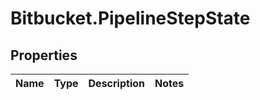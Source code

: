# Bitbucket.PipelineStepState

## Properties

Name | Type | Description | Notes
------------ | ------------- | ------------- | -------------


